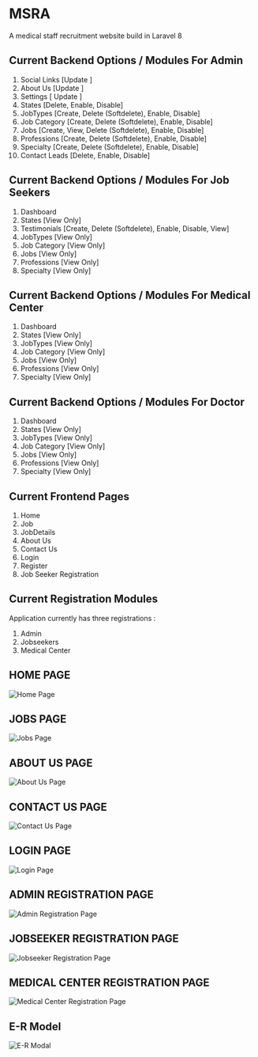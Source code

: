 # MSRA

A medical staff recruitment website build in Laravel 8

## Current Backend Options / Modules For Admin

1. Social Links [Update ]
2. About Us [Update ]
3. Settings [ Update ]
4. States [Delete, Enable, Disable]
5. JobTypes [Create, Delete (Softdelete), Enable, Disable]
6. Job Category [Create, Delete (Softdelete), Enable, Disable]
7. Jobs [Create, View, Delete (Softdelete), Enable, Disable]
8. Professions [Create, Delete (Softdelete), Enable, Disable]
9. Specialty [Create, Delete (Softdelete), Enable, Disable]
10. Contact Leads [Delete, Enable, Disable]

## Current Backend Options / Modules For Job Seekers

1. Dashboard
2. States [View Only]
3. Testimonials [Create, Delete (Softdelete), Enable, Disable, View]
4. JobTypes [View Only]
5. Job Category [View Only]
6. Jobs [View Only]
7. Professions [View Only]
8. Specialty [View Only]

## Current Backend Options / Modules For Medical Center

1. Dashboard
2. States [View Only]
3. JobTypes [View Only]
4. Job Category [View Only]
5. Jobs [View Only]
6. Professions [View Only]
7. Specialty [View Only]

## Current Backend Options / Modules For Doctor

1. Dashboard
2. States [View Only]
3. JobTypes [View Only]
4. Job Category [View Only]
5. Jobs [View Only]
6. Professions [View Only]
7. Specialty [View Only]

## Current Frontend Pages

1. Home
2. Job
3. JobDetails
4. About Us
5. Contact Us
6. Login
7. Register
8. Job Seeker Registration

## Current Registration Modules

Application currently has three registrations :

1. Admin
2. Jobseekers
3. Medical Center

## HOME PAGE

![Home Page](https://github.com/aadhar-appinop/MSRA/blob/dev/home-page.png)

## JOBS PAGE

![Jobs Page](https://github.com/aadhar-appinop/MSRA/blob/dev/jobs-page.png)

## ABOUT US PAGE

![About Us Page](https://github.com/aadhar-appinop/MSRA/blob/dev/about-us-page.png)

## CONTACT US PAGE

![Contact Us Page](https://github.com/aadhar-appinop/MSRA/blob/dev/contact-us-page.png)

## LOGIN PAGE

![Login Page](https://github.com/aadhar-appinop/MSRA/blob/dev/admin-login.png)

## ADMIN REGISTRATION PAGE

![Admin Registration Page](https://github.com/aadhar-appinop/MSRA/blob/dev/admin-registration.png)

## JOBSEEKER REGISTRATION PAGE

![Jobseeker Registration Page](https://github.com/aadhar-appinop/MSRA/blob/dev/jobseekers-registration.png)

## MEDICAL CENTER REGISTRATION PAGE

![Medical Center Registration Page](https://github.com/aadhar-appinop/MSRA/blob/dev/medical-center-registeration.png)

## E-R Model

![E-R Modal](https://github.com/aadhar-appinop/MSRA/blob/dev/e-r-model-17-09-2021.png)
